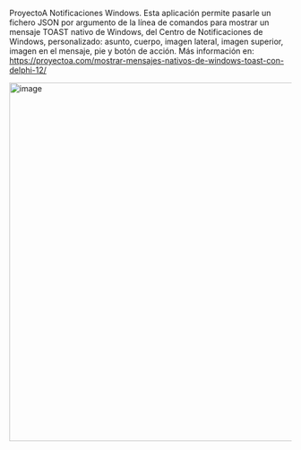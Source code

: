 ProyectoA Notificaciones Windows. Esta aplicación permite pasarle un fichero JSON por argumento de la línea de comandos para mostrar un mensaje TOAST nativo de Windows, del Centro de Notificaciones de Windows, personalizado: asunto, cuerpo, imagen lateral, imagen superior, imagen en el mensaje, pie y botón de acción. Más información en: https://proyectoa.com/mostrar-mensajes-nativos-de-windows-toast-con-delphi-12/


<img width="529" height="640" alt="image" src="https://github.com/user-attachments/assets/a54aa1d0-185c-419b-9f92-ecb7cc3bec80" />
